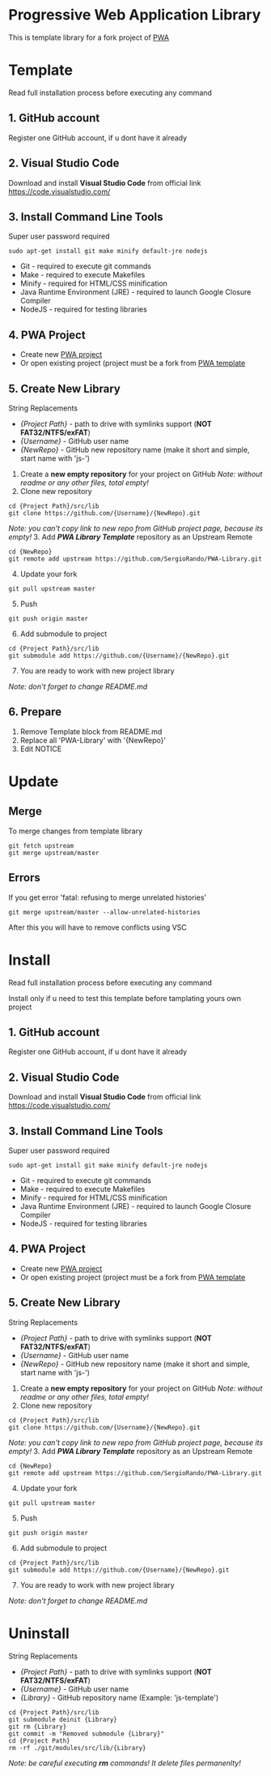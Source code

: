 # Progressive Web Application Library

This is template library for a fork project of [PWA](https://github.com/SergioRando/PWA)

# Template
Read full installation process before executing any command

## 1. GitHub account
Register one GitHub account, if u dont have it already

## 2. Visual Studio Code
Download and install **Visual Studio Code** from official link https://code.visualstudio.com/

## 3. Install Command Line Tools
Super user password required
```
sudo apt-get install git make minify default-jre nodejs
```
* Git - required to execute git commands
* Make - required to execute Makefiles
* Minify - required for HTML/CSS minification
* Java Runtime Environment (JRE) - required to launch Google Closure Compiler
* NodeJS - required for testing libraries

## 4. PWA Project
- Create new [PWA project](https://github.com/SergioRando/PWA)
- Or open existing project (project must be a fork from [PWA template](https://github.com/SergioRando/PWA)

## 5. Create New Library
String Replacements
* _{Project Path}_ - path to drive with symlinks support (**NOT FAT32/NTFS/exFAT**)
* _{Username}_ - GitHub user name
* _{NewRepo}_ - GitHub new repository name (make it short and simple, start name with 'js-')

1. Create a **new empty repository** for your project on GitHub
_Note: without readme or any other files, total empty!_
2. Clone new repository
```
cd {Project Path}/src/lib
git clone https://github.com/{Username}/{NewRepo}.git
```
_Note: you can't copy link to new repo from GitHub project page, because its empty!_
3. Add ***PWA Library Template*** repository as an Upstream Remote
```
cd {NewRepo}
git remote add upstream https://github.com/SergioRando/PWA-Library.git
```
4. Update your fork
```
git pull upstream master
```
5. Push
```
git push origin master
```
6. Add submodule to project
```
cd {Project Path}/src/lib
git submodule add https://github.com/{Username}/{NewRepo}.git
```
7. You are ready to work with new project library

_Note: don't forget to change README.md_

## 6. Prepare

1. Remove Template block from README.md
2. Replace all 'PWA-Library' with '{NewRepo}'
3. Edit NOTICE

# Update
## Merge
To merge changes from template library
```
git fetch upstream
git merge upstream/master
```
## Errors
If you get error 'fatal: refusing to merge unrelated histories'
```
git merge upstream/master --allow-unrelated-histories
```
After this you will have to remove conflicts using VSC

# Install
Read full installation process before executing any command

Install only if u need to test this template before tamplating yours own project

## 1. GitHub account
Register one GitHub account, if u dont have it already

## 2. Visual Studio Code
Download and install **Visual Studio Code** from official link https://code.visualstudio.com/

## 3. Install Command Line Tools
Super user password required
```
sudo apt-get install git make minify default-jre nodejs
```
* Git - required to execute git commands
* Make - required to execute Makefiles
* Minify - required for HTML/CSS minification
* Java Runtime Environment (JRE) - required to launch Google Closure Compiler
* NodeJS - required for testing libraries

## 4. PWA Project
- Create new [PWA project](https://github.com/SergioRando/PWA)
- Or open existing project (project must be a fork from [PWA template](https://github.com/SergioRando/PWA)

## 5. Create New Library
String Replacements
* _{Project Path}_ - path to drive with symlinks support (**NOT FAT32/NTFS/exFAT**)
* _{Username}_ - GitHub user name
* _{NewRepo}_ - GitHub new repository name (make it short and simple, start name with 'js-')

1. Create a **new empty repository** for your project on GitHub
_Note: without readme or any other files, total empty!_
2. Clone new repository
```
cd {Project Path}/src/lib
git clone https://github.com/{Username}/{NewRepo}.git
```
_Note: you can't copy link to new repo from GitHub project page, because its empty!_
3. Add ***PWA Library Template*** repository as an Upstream Remote
```
cd {NewRepo}
git remote add upstream https://github.com/SergioRando/PWA-Library.git
```
4. Update your fork
```
git pull upstream master
```
5. Push
```
git push origin master
```
6. Add submodule to project
```
cd {Project Path}/src/lib
git submodule add https://github.com/{Username}/{NewRepo}.git
```
7. You are ready to work with new project library

_Note: don't forget to change README.md_

# Uninstall
String Replacements
* _{Project Path}_ - path to drive with symlinks support (**NOT FAT32/NTFS/exFAT**)
* _{Username}_ - GitHub user name
* _{Library}_ - GitHub repository name (Example: 'js-template')
```
cd {Project Path}/src/lib
git submodule deinit {Library}
git rm {Library}
git commit -m "Removed submodule {Library}"
cd {Project Path}
rm -rf ./git/modules/src/lib/{Library}
```
_Note: be careful executing **rm** commands! It delete files permanenlty!_
